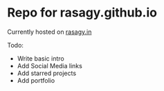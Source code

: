 Repo  for rasagy.github.io
==========================

Currently hosted on [rasagy.in](http://rasagy.in)

Todo:

- Write basic intro
- Add Social Media links
- Add starred projects
- Add portfolio
